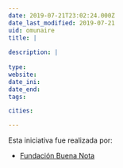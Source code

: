 ```yaml
---
date: 2019-07-21T23:02:24.000Z
date_last_modified: 2019-07-21
uid: omunaire
title: |
  
description: |
  
type: 
website: 
date_ini: 
date_end: 
tags:

cities: 

---
```


Esta iniciativa fue realizada por:

- [Fundación Buena Nota](/organizaciones/fundacion-buena-nota)
